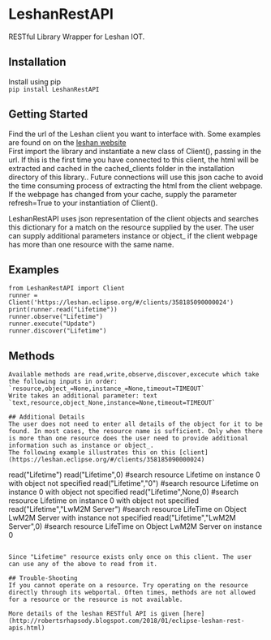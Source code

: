 # LeshanRestAPI
RESTful Library Wrapper for Leshan IOT.

## Installation
Install using pip  
`pip install LeshanRestAPI`

## Getting Started
Find the url of the Leshan client you want to interface with. Some examples are found on on the [leshan website](https://leshan.eclipse.org/#/clients)  
First import the library and instantiate a new class of Client(), passing in the url. If this is the first time you have connected to this client, the html will be extracted and cached in the cached_clients folder in the installation directory of this library.. Future connections will use this json cache to avoid the time consuming process of extracting the html from the client webpage. If the webpage has changed from your cache, supply the parameter refresh=True to your instantiation of Client().  

LeshanRestAPI uses json representation of the client objects and searches this dictionary for a match on the resource supplied by the user. The user can supply additional parameters instance or object_ if the client webpage has more than one resource with the same name.  

## Examples
```
from LeshanRestAPI import Client
runner = Client('https://leshan.eclipse.org/#/clients/358185090000024')
print(runner.read("Lifetime"))
runner.observe("Lifetime")
runner.execute("Update")
runner.discover("Lifetime")
```

## Methods
```
Available methods are read,write,observe,discover,excecute which take the following inputs in order:
`resource,object_=None,instance_=None,timeout=TIMEOUT`  
Write takes an additional parameter: text  
`text,resource,object_None,instance=None,timeout=TIMEOUT`

## Additional Details
The user does not need to enter all details of the object for it to be found. In most cases, the resource name is sufficient. Only when there is more than one resource does the user need to provide additional information such as instance or object_.  
The following example illustrates this on this [client](https://leshan.eclipse.org/#/clients/358185090000024)
```
read("Lifetime")
read("Lifetime",0)    #search resource Lifetime on instance 0 with object not specified
read("Lifetime","0")  #search resource Lifetime on instance 0 with object not specified
read("Lifetime",None,0)   #search resource Lifetime on instance 0 with object not specified
read("Lifetime","LwM2M Server")   #search resource LifeTime on Object LwM2M Server with instance not specified
read("Lifetime","LwM2M Server",0)     #search resource LifeTime on Object LwM2M Server on instance 0 
```

Since "Lifetime" resource exists only once on this client. The user can use any of the above to read from it.

## Trouble-Shooting
If you cannot operate on a resource. Try operating on the resource directly through its webportal. Often times, methods are not allowed for a resource or the resource is not available.

More details of the leshan RESTful API is given [here](http://robertsrhapsody.blogspot.com/2018/01/eclipse-leshan-rest-apis.html)